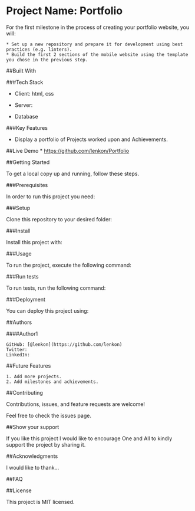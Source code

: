 # Project Name: Portfolio

For the first milestone in the process of creating your portfolio website, you will:

    * Set up a new repository and prepare it for development using best practices (e.g. linters).
    * Build the first 2 sections of the mobile website using the template you chose in the previous step.

##Built With
 
###Tech Stack

* Client: html, css

* Server:
    
* Database

###Key Features

* Display a portfolio of Projects worked upon and Achievements.

##Live Demo
    * https://github.com/lenkon/Portfolio

##Getting Started

To get a local copy up and running, follow these steps.

###Prerequisites

In order to run this project you need:

###Setup

Clone this repository to your desired folder:

###Install

Install this project with:

###Usage

To run the project, execute the following command:

###Run tests

To run tests, run the following command:

###Deployment

You can deploy this project using:

##Authors

####Author1

    GitHub: [@lenkon](https://github.com/lenkon)
    Twitter: 
    LinkedIn: 

##Future Features

    1. Add more projects.
    2. Add milestones and achievements.

##Contributing

Contributions, issues, and feature requests are welcome!

Feel free to check the issues page.

##Show your support

If you like this project I would like to encourage One and All to kindly support the project by sharing it.

##Acknowledgments

I would like to thank...

##FAQ

##License

This project is MIT licensed.